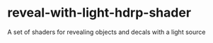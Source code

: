 # reveal-with-light-hdrp-shader
A set of shaders for revealing objects and decals with a light source
